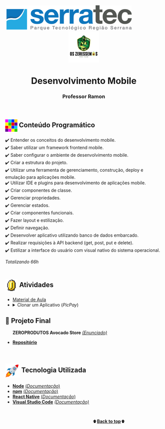 <p align="center"> <a name="back-to-top">
   &nbsp;&nbsp;&nbsp;&nbsp;&nbsp;&nbsp;&nbsp;&nbsp;&nbsp;&nbsp;&nbsp;&nbsp;&nbsp;&nbsp;&nbsp;&nbsp;&nbsp;&nbsp;&nbsp;&nbsp;&nbsp;&nbsp;&nbsp;&nbsp;&nbsp;&nbsp;&nbsp;&nbsp;&nbsp;&nbsp;&nbsp;&nbsp;&nbsp;&nbsp;&nbsp;&nbsp;&nbsp;&nbsp;&nbsp;&nbsp;&nbsp;&nbsp;&nbsp;&nbsp;&nbsp;&nbsp;&nbsp;<img height="80px" src="assets/logoSerratec.png" alt="logo serratec"/>&nbsp;&nbsp;&nbsp;&nbsp;&nbsp;&nbsp;&nbsp;&nbsp;&nbsp;&nbsp;&nbsp;&nbsp;&nbsp;&nbsp;&nbsp;&nbsp;&nbsp;&nbsp;&nbsp;&nbsp;&nbsp;&nbsp;&nbsp;&nbsp;<img height="100px" src="assets/osZeressemosProTeam.png" alt="logo serratec"/>
</p>
<h1 align="center">Desenvolvimento Mobile</h1>
<h3 align="center">Professor Ramon</h3>
</br>

## <img  height="40px" align="center" src="assets/colorBlock.gif"> Conteúdo Programático
✔️ Entender os conceitos do desenvolvimento mobile.<br>
✔️ Saber utilizar um framework frontend mobile.<br>
✔️ Saber configurar o ambiente de desenvolvimento mobile.<br>
✔️ Criar a estrutura do projeto.<br>
✔️ Utilizar uma ferramenta de gerenciamento, construção, deploy e emulação para aplicações mobile.<br>
✔️ Utilizar IDE e plugins para desenvolvimento de aplicações mobile.<br>
✔️ Criar componentes de classe.<br>
✔️ Gerenciar propriedades.<br>
✔️ Gerenciar estados.<br>
✔️ Criar componentes funcionais.<br>
✔️ Fazer layout e estilização.<br>
✔️ Definir navegação.<br>
✔️ Desenvolver aplicativo utilizando banco de dados embarcado.<br>
✔️ Realizar requisições à API backend (get, post, put e delete).<br>
✔️ Estilizar a interface do usuário com visual nativo do sistema operacional.<br>

*Totalizando 66h*
</br></br>

## <img  height="40px" align="center" src="assets/coin.gif"> Atividades
- [Material de Aula](materialDeAula/)<br>
- <details>
   <summary>Clonar um Aplicativo (<i>PicPay</i>)</summary>
      Escolher um aplicativo das lojas e recriar a interface de duas telas, utilizando React Native.<br>
      As telas devem ser:<br>
      - 1 Tela de Login<br>
      - 1 Tela Principal ou uma de sua escolha.<br>
</details>

## 🥑    Projeto Final 
 &nbsp;&nbsp;&nbsp;&nbsp;&nbsp;&nbsp;**ZEROPRODUTOS Avocado Store**    [*(Enunciado)*](https://github.com/marcosbarker/ZeroProdutos/blob/main/assets/doc.md)
* [**Repositório**](https://github.com/marcosbarker/ZeroProdutos)
</br>

## <img  height="45px" align="center" src="assets/stockrocketgif.gif"> Tecnologia Utilizada
- [**Node**](https://nodejs.org/en/)    [(*Documentação*)](https://nodejs.org/en/docs/)
- [**npm**](https://www.npmjs.com/)    [(*Documentação*)](https://docs.npmjs.com/)
- [**React Native**](https://reactnative.dev/)    [(*Documentação*)](https://reactnative.dev/docs/getting-started)
- [**Visual Studio Code**](https://code.visualstudio.com/)    [*(Documentação)*](https://code.visualstudio.com/docs)

<br>

&emsp;&emsp;&emsp;&emsp;&emsp;&emsp;&emsp;&emsp;&emsp;&emsp;&emsp;&emsp;&emsp;&emsp;&emsp;&emsp;&emsp;&emsp;&emsp;&emsp;⬆️[**Back to top**](#back-to-top)⬆️